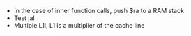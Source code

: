 - In the case of inner function calls, push $ra to a RAM stack
- Test jal
- Multiple L1i, L1 is a multiplier of the cache line